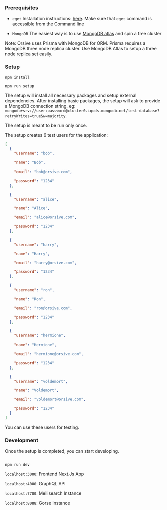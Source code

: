 ### Prerequisites

- `eget` Installation instructions: [here](https://github.com/zyedidia/eget). Make sure that `eget` command is accessible from the Command line

- `MongoDB` The easiest way is to use [MongoDB atlas](https://www.mongodb.com/cloud/atlas/register) and spin a free cluster

Note: Orsive uses Prisma with MongoDB for ORM. Prisma requires a MongoDB three node replica cluster. Use MongoDB Atlas to setup a three node replica set easily.

### Setup

```
npm install

npm run setup
```

The setup will install all necessary packages and setup external dependencies. After installing basic packages, the setup will ask to provide a MongoDB connection string. eg: `mongodb+srv://user:password@cluster0.iqods.mongodb.net/test-database?retryWrites=true&w=majority`.

The setup is meant to be run only once.

The setup creates 6 test users for the application:

```json
[
  {
    "username": "bob",

    "name": "Bob",

    "email": "bob@orsive.com",

    "password": "1234"
  },

  {
    "username": "alice",

    "name": "Alice",

    "email": "alice@orsive.com",

    "password": "1234"
  },

  {
    "username": "harry",

    "name": "Harry",

    "email": "harry@orsive.com",

    "password": "1234"
  },

  {
    "username": "ron",

    "name": "Ron",

    "email": "ron@orsive.com",

    "password": "1234"
  },

  {
    "username": "hermione",

    "name": "Hermione",

    "email": "hermione@orsive.com",

    "password": "1234"
  },

  {
    "username": "voldemort",

    "name": "Voldemort",

    "email": "voldemort@orsive.com",

    "password": "1234"
  }
]
```

You can use these users for testing.

### Development

Once the setup is completed, you can start developing.

```

npm run dev

```

`localhost:3000`: Frontend Next.Js App

`localhost:4000`: GraphQL API

`localhost:7700`: Meilisearch Instance

`localhost:8088`: Gorse Instance

